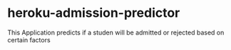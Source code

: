 # heroku-admission-predictor
This Application predicts if a studen will be admitted or rejected based on certain factors
